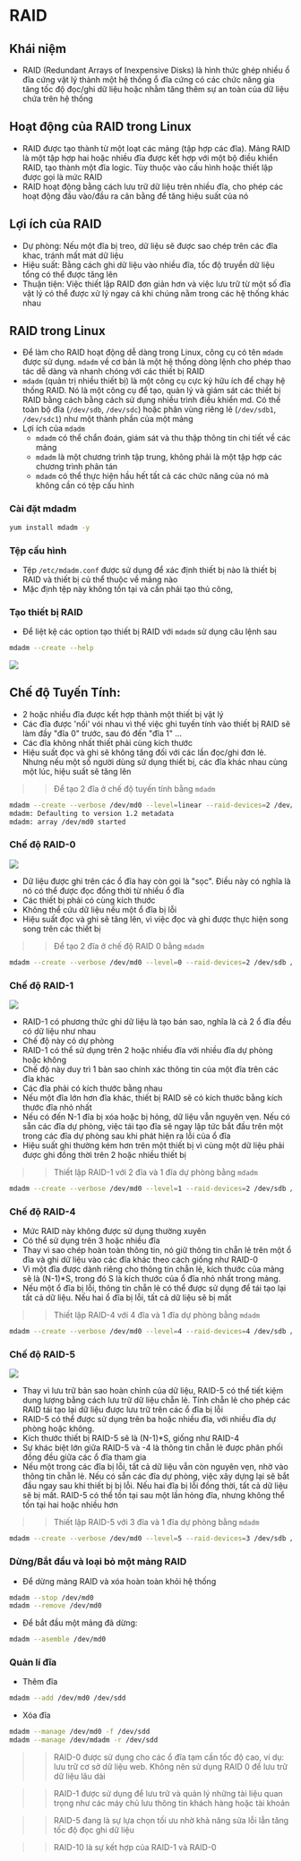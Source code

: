 # RAID
## Khái niệm 
- RAID (Redundant Arrays of Inexpensive Disks) là hình thức ghép nhiều ổ đĩa cứng vật lý thành một hệ thống ổ đĩa cứng có các chức năng gia tăng tốc độ đọc/ghi dữ liệu hoặc nhằm tăng thêm sự an toàn của dữ liệu chứa trên hệ thống
## Hoạt động của RAID trong Linux
- RAID được tạo thành từ một loạt các mảng (tập hợp các đĩa). Mảng RAID là một tập hợp hai hoặc nhiều đĩa được kết hợp với một bộ điều khiển RAID, tạo thành một đĩa logic. Tùy thuộc vào cấu hình hoặc thiết lập được gọi là mức RAID
- RAID hoạt động bằng cách lưu trữ dữ liệu trên nhiều đĩa, cho phép các hoạt động đầu vào/đầu ra cân bằng để tăng hiệu suất của nó
## Lợi ích của RAID 
- Dự phòng: Nếu một đĩa bị treo, dữ liệu sẽ được sao chép trên các đĩa khac, tránh mất mát dữ liệu
- Hiệu suất: Bằng cách ghi dữ liệu vào nhiều đĩa, tốc độ truyền dữ liệu tổng có thể được tăng lên
- Thuận tiện: Việc thiết lập RAID đơn giản hơn và việc lưu trữ từ một số đĩa vật lý có thể được xử lý ngay cả khi chúng nằm trong các hệ thống khác nhau
## RAID trong Linux
-  Để làm cho RAID hoạt động dễ dàng trong Linux, công cụ có tên `mdadm` được sử dụng. `mdadm` về cơ bản là một hệ thống dòng lệnh cho phép thao tác dễ dàng và nhanh chóng với các thiết bị RAID
- `mdadm` (quản trị nhiều thiết bị) là một công cụ cực kỳ hữu ích để chạy hệ thống RAID. Nó là một công cụ để tạo, quản lý và giám sát các thiết bị RAID bằng cách bằng cách sử dụng nhiều trình điều khiển md. Có thể toàn bộ đĩa (`/dev/sdb`, `/dev/sdc`) hoặc phân vùng riêng lẻ (`/dev/sdb1`, `/dev/sdc1`) như một thành phần của một mảng
- Lợi ích của `mdadm`
	+ `mdadm` có thể chẩn đoán, giám sát và thu thập thông tin chi tiết về các mảng
	+ `mdadm` là một chương trình tập trung, không phải là một tập hợp các chương trình phân tán
	+ `mdadm` có thể thực hiện hầu hết tất cả các chức năng của nó mà không cần có tệp cấu hình 

### Cài đặt mdadm
```sh 
yum install mdadm -y
```
### Tệp cấu hình 
- Tệp `/etc/mdadm.conf` được sử dụng để xác định thiết bị nào là thiết bị RAID và thiết bị củ thể thuộc về mảng nào
- Mặc định tệp này không tồn tại và cần phải tạo thủ công,
### Tạo thiết bị RAID
- Để liệt kệ các option tạo thiết bị RAID với `mdadm` sử dụng câu lệnh sau
```sh
mdadm --create --help
```

![](./images/addraid.png)

## Chế độ Tuyến Tính: 
- 2 hoặc nhiều đĩa được kết hợp thành một thiết bị vật lý
- Các đĩa được 'nối' vói nhau vì thế việc ghi tuyến tính vào thiết bị RAID sẽ làm đầy "đĩa 0" trước, sau đó đến "đĩa 1" ...
- Các đĩa không nhất thiết phải cùng kích thước 
- Hiệu suất đọc và ghi sẽ không tăng đối với các lần đọc/ghi đơn lẻ. Nhưng nếu một số người dùng sử dụng thiết bị, các đĩa khác nhau cùng một lúc, hiệu suất sẽ tăng lên

>> Để tạo 2 đĩa ở chế độ tuyến tính bằng `mdadm`
```sh
mdadm --create --verbose /dev/md0 --level=linear --raid-devices=2 /dev/sdb /dev/sdc
mdadm: Defaulting to version 1.2 metadata
mdadm: array /dev/md0 started
```

### Chế độ RAID-0

![](./images/raid0.png)

- Dữ liệu được ghi trên các ổ đĩa hay còn gọi là "sọc". Điều này có nghĩa là nó có thể được đọc đồng thời từ nhiều ổ đĩa 
- Các thiết bị phải có cùng kích thước 
- Không thể cứu dữ liệu nếu một ổ đĩa bị lỗi
- Hiệu suất đọc và ghi sẽ tăng lên, vì việc đọc và ghi được thực hiện song song trên các thiết bị

>> Để tạo 2 đĩa ở chế độ RAID 0 bằng `mdadm`
```sh
mdadm --create --verbose /dev/md0 --level=0 --raid-devices=2 /dev/sdb /dev/sdc
```

### Chế độ RAID-1

![](./images/raid1.png)

- RAID-1 có phương thức ghi dữ liệu là tạo bản sao, nghĩa là cả 2 ổ đĩa đều có dữ liệu như nhau
- Chế độ này có dự phòng
- RAID-1 có thể sử dụng trên 2 hoặc nhiều đĩa với nhiều đĩa dự phòng hoặc không
- Chế độ này duy trì 1 bản sao chính xác thông tin của một đĩa trên các đĩa khác
- Các đĩa phải có kích thước bằng nhau
- Nếu một đĩa lớn hơn đĩa khác, thiết bị RAID sẽ có kích thước bằng kích thước đĩa nhỏ nhất
- Nếu có đến N-1 đĩa bị xóa hoặc bị hỏng, dữ liệu vẫn nguyên vẹn. Nếu có sẵn các đĩa dự phòng, việc tái tạo đĩa sẽ ngay lập tức bắt đầu trên một trong các đĩa dự phòng sau khi phát hiện ra lỗi của ổ đĩa
- Hiệu suất ghi thường kém hơn trên một thiết bị vì cùng một dữ liệu phải được ghi đồng thời trên 2 hoặc nhiều thiết bị

>> Thiết lập RAID-1 với 2 đĩa và 1 đĩa dự phòng bằng `mdadm`
```sh
mdadm --create --verbose /dev/md0 --level=1 --raid-devices=2 /dev/sdb /dev/sdc --spare-devices=/dev/sdd
```

### Chế độ RAID-4
- Mức RAID này không được sử dụng thường xuyên
- Có thể sử dụng trên 3 hoặc nhiều đĩa
- Thay vì sao chép hoàn toàn thông tin, nó giữ thông tin chẵn lẻ trên một ổ đĩa và ghi dữ liệu vào các đĩa khác theo cách giống như RAID-0
- Vì một đĩa được dành riêng cho thông tin chẵn lẻ, kích thước của mảng sẽ là (N-1)*S, trong đó S là kích thước của ổ đĩa nhỏ nhất trong mảng.
- Nếu một ổ đĩa bị lỗi, thông tin chẵn lẻ có thể được sử dụng để tái tạo lại tất cả dữ liệu. Nếu hai ổ đĩa bị lỗi, tất cả dữ liệu sẽ bị mất

>> Thiết lập RAID-4 với 4 đĩa và 1 đĩa dự phòng bằng `mdadm`
```sh
mdadm --create --verbose /dev/md0 --level=4 --raid-devices=4 /dev/sdb /dev/sdc /dev/sdd /dev/sde  spare-devices=/dev/sdf
```

### Chế độ RAID-5

![](./images/raid5.png)

- Thay vì lưu trữ bản sao hoàn chỉnh của dữ liệu, RAID-5 có thể tiết kiệm dung lượng bằng cách lưu trữ dữ liệu chẵn lẻ. Tính chẵn lẻ cho phép các RAID tái tạo lại dữ liệu được lưu trữ trên các ổ đĩa bị lỗi
- RAID-5 có thể được sử dụng trên ba hoặc nhiều đĩa, với nhiều đĩa dự phòng hoặc không.
- Kích thước thiết bị RAID-5 sẽ là (N-1)*S, giống như RAID-4
- Sự khác biệt lớn giữa RAID-5 và -4 là thông tin chẵn lẻ được phân phối đồng đều giữa các ổ đĩa tham gia
- Nếu một trong các đĩa bị lỗi, tất cả dữ liệu vẫn còn nguyên vẹn, nhờ vào thông tin chẵn lẻ. Nếu có sẵn các đĩa dự phòng, việc xây dựng lại sẽ bắt đầu ngay sau khi thiết bị bị lỗi. Nếu hai đĩa bị lỗi đồng thời, tất cả dữ liệu sẽ bị mất. RAID-5 có thể tồn tại sau một lần hỏng đĩa, nhưng không thể tồn tại hai hoặc nhiều hơn

>> Thiết lập RAID-5 với 3 đĩa và 1 đĩa dự phòng bằng `mdadm`
```sh
mdadm --create --verbose /dev/md0 --level=5 --raid-devices=3 /dev/sdb /dev/sdc /dev/sdd --spare-devices=/dev/sde
```

### Dừng/Bắt đầu và loại bỏ một mảng RAID
- Để dừng mảng RAID và xóa hoàn toàn khỏi hệ thống
```sh
mdadm --stop /dev/md0
mdadm --remove /dev/md0
```

- Để bắt đầu một mảng đã dừng:
```sh
mdadm --asemble /dev/md0
```

### Quản lí đĩa
- Thêm đĩa 
```sh
mdadm --add /dev/md0 /dev/sdd
```

- Xóa đĩa 
```sh
mdadm --manage /dev/md0 -f /dev/sdd
mdadm --manage /dev/mdadm -r /dev/sdd
```

>> RAID-0 được sử dụng cho các ổ đĩa tạm cần tốc độ cao, ví dụ: lưu trữ cơ sở dữ liệu web. Không nên sử dụng RAID 0 để lưu trữ dữ liệu lâu dài

>> RAID-1 được sử dụng để lưu trữ và quản lý những tài liệu quan trọng như các máy chủ lưu thông tin khách hàng hoặc tài khoản

>> RAID-5 đang là sự lựa chọn tối ưu nhờ khả năng sửa lỗi lẫn tăng tốc độ đọc ghi dữ liệu

>> RAID-10 là sự kết hợp của RAID-1 và RAID-0 
